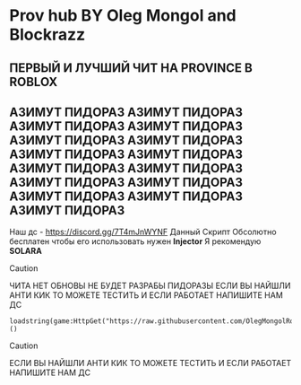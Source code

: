 # **Prov hub** BY Oleg Mongol and Blockrazz
## ПЕРВЫЙ И ЛУЧШИЙ ЧИТ НА PROVINCE В ROBLOX
## АЗИМУТ ПИДОРАЗ АЗИМУТ ПИДОРАЗ АЗИМУТ ПИДОРАЗ АЗИМУТ ПИДОРАЗ АЗИМУТ ПИДОРАЗ АЗИМУТ ПИДОРАЗ АЗИМУТ ПИДОРАЗ АЗИМУТ ПИДОРАЗ АЗИМУТ ПИДОРАЗ АЗИМУТ ПИДОРАЗ АЗИМУТ ПИДОРАЗ АЗИМУТ ПИДОРАЗ АЗИМУТ ПИДОРАЗ АЗИМУТ ПИДОРАЗ АЗИМУТ ПИДОРАЗ 
Наш дс - https://discord.gg/7T4mJnWYNF
Данный Скрипт Обсолютно бесплатен чтобы его использовать нужен __Injector__
Я рекомендую **SOLARA**
> [!CAUTION]
> ЧИТА НЕТ ОБНОВЫ НЕ БУДЕТ РАЗРАБЫ ПИДОРАЗЫ ЕСЛИ ВЫ НАЙШЛИ АНТИ КИК ТО МОЖЕТЕ ТЕСТИТЬ И ЕСЛИ РАБОТАЕТ НАПИШИТЕ НАМ ДС 
```
loadstring(game:HttpGet("https://raw.githubusercontent.com/OlegMongolRoblox/Hacks/refs/heads/main/script"))()
```
> [!CAUTION]
> ЕСЛИ ВЫ НАЙШЛИ АНТИ КИК ТО МОЖЕТЕ ТЕСТИТЬ И ЕСЛИ РАБОТАЕТ НАПИШИТЕ НАМ ДС
